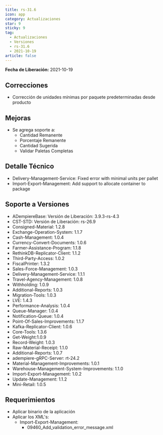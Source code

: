 ```yaml
---
title: rs-31.6
icon: app
category: Actualizaciones
star: 9
sticky: 9
tag:
  - Actualizaciones
  - Versiones
  - rs-31.6
  - 2021-10-19
article: false
---
```


**Fecha de Liberación:** 2021-10-19

## Correcciones

- Corrección de unidades mínimas por paquete predeterminadas desde producto

## Mejoras

- Se agrega soporte a:
  - Cantidad Remanente
  - Porcentaje Remanente
  - Cantidad Sugerida
  - Validar Paletas Completas

## Detalle Técnico

- Delivery-Management-Service: Fixed error with minimal units per pallet
- Import-Export-Management: Add support to allocate container to package

## Soporte a Versiones

- ADempiereBase: Versión de Liberación: 3.9.3-rs-4.3
- CST-STD: Versión de Liberación: rs-26.9
- Consigned-Material: 1.2.8
- Exchange-Operation-System: 1.1.7
- Cash-Management: 1.0.4
- Currency-Convert-Documents: 1.0.6
- Farmer-Assistance-Program: 1.1.8
- RethinkDB-Replicator-Client: 1.1.2
- Third-Party-Access: 1.0.2
- FiscalPrinter: 1.3.2
- Sales-Force-Management: 1.0.3
- Delivery-Management-Service: 1.1.1
- Travel-Agency-Management: 1.0.8
- Withholding: 1.0.9
- Additional-Reports: 1.0.3
- Migration-Tools: 1.0.3
- LVE: 1.4.3
- Performance-Analysis: 1.0.4
- Queue-Manager: 1.0.4
- Notification-Queue: 1.0.4
- Point-Of-Sales-Improvements: 1.1.7
- Kafka-Replicator-Client: 1.0.6
- Core-Tools: 1.3.6
- Get-Weight:1.0.9
- Record-Weight: 1.0.3
- Raw-Material-Receipt: 1.1.0
- Additional-Reports: 1.0.7
- adempiere-gRPC-Server: rt-24.2
- Material-Management-Improvements: 1.0.1
- Warehouse-Management-System-Improvements: 1.1.0
- Import-Export-Management: 1.0.2
- Update-Management: 1.1.2
- Mini-Retail: 1.0.5

## Requerimientos

- Aplicar binario de la aplicación
- Aplicar los XML's:
  - Import-Export-Management:
    - 09460_Add_validation_error_message.xml
